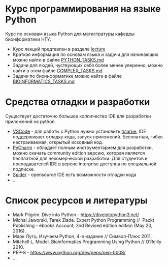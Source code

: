 # Курс программирования на языке Python

Курс по основам языка Python для магистратуры кафедры бионформатики НГУ. 
* Курс лекций предтавлен в разделе [lecture](/lecture)
* Краткая информация по основам языка и задачи для начинающих можно найти в файле [PYTHON_TASKS.md](https://github.com/skhayrulin/python_course/blob/master/PYTHON_TASKS.md)
* Задачи для людей, чуствующих себя более менее уверенно, можно найти в этом файле [COMPLEX_TASKS.md](https://github.com/skhayrulin/python_course/blob/master/COMPLEX_TASKS.md)
* Задачи по биоинформатике можно найти в файле [BIOINFORMATICS_TASKS.md](https://github.com/skhayrulin/python_course/blob/master/BIOINFORMATICS_TASKS.md)

# Средства отладки и разработки

Существует достаточно большое колличество IDE для разработки приложений на python.

* [VSCode](https://code.visualstudio.com/) - для работы с Python нужно установить [плагин](https://code.visualstudio.com/docs/python/python-tutorial), IDE поддерживает отладку кода, запуск приложений. Бесплатная, гибко настраиваемая, открытый исходный код.
*  [PyCharm](https://www.jetbrains.com/pycharm/) - обладает полным инструментарием для разработки, можно скачать community edition версию, которая является бесплатной для некомерческой разработки. Для студентов и преподавателей IDE в версие interprise доступна по специальной подписке.
* [Spider](https://github.com/spyder-ide/spyder) - opensource IDE есть возможности отладки кода 
* ...

# Список ресурсов и литературы

* Mark Pilgrim. Dive into Python - https://diveintopython3.net/
* Michal Jaworski, Tarek Ziade. Expert Python Programming //  Packt Publishing - ebooks Account; 2nd Revised edition edition (May 20, 2016).
* Марк Лутц. Изучаем Python, 4-е издание // Символ-Плюс 2011.
* Mitchell L. Model. Bioinformatics Programming Using Python // O’Reilly 2010.
* PEP-8 - https://www.python.org/dev/peps/pep-0008/
* ...
